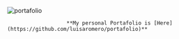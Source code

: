 
![portafolio](https://media.giphy.com/media/dTmPl0WmjeGfS/giphy.gif)


                       **My personal Portafolio is [Here](https://github.com/luisaromero/portafolio)**
